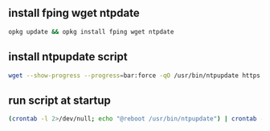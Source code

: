 ## install fping wget ntpdate

```bash
opkg update && opkg install fping wget ntpdate
```

## install ntpupdate script

```bash
wget --show-progress --progress=bar:force -qO /usr/bin/ntpupdate https://raw.githubusercontent.com/laksa19/openwrt-tools/master/ntp-update/ntpupdate && chmod +x /usr/bin/ntpupdate 
```

## run script at startup

```bash
(crontab -l 2>/dev/null; echo "@reboot /usr/bin/ntpupdate") | crontab -
```
